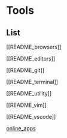 # Tools


## List

[[README_browsers]]

[[README_editors]]

[[README_git]]

[[README_terminal]]

[[README_utility]]

[[README_vim]]

[[README_vscode]]

[online_apps](online_apps.md)